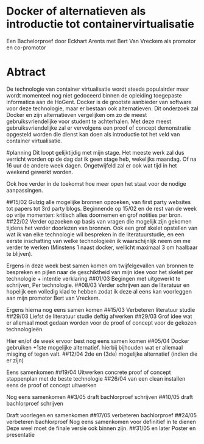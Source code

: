 # Docker of alternatieven als introductie tot containervirtualisatie

Een Bachelorproef door Eckhart Arents
met Bert Van Vreckem als promotor en co-promotor

# Abtract
De technologie van container virtualisatie wordt steeds populairder maar wordt momenteel nog niet gedoceerd binnen de opleiding toegepaste informatica aan de HoGent. Docker is de grootste aanbieder van software voor deze technologie, maar er bestaan ook alternatieven.  Dit onderzoek zal Docker en zijn alternatieven vergelijken om zo de meest gebruiksvriendelijke voor student te achterhalen.  Met deze meest gebruiksvriendelijke zal er vervolgens een proof of concept demonstratie opgesteld worden die dienst kan doen als introductie tot het veld van container virtualisatie.

#planning
Dit loopt gelijktijdig met mijn stage. Het meeste werk zal dus verricht worden op de dag dat ik geen stage heb, wekelijks maandag. Of na 16 uur de andere week dagen. Ongetwijfeld zal er ook  wat tijd in het weekend gewerkt worden. 

Ook hoe verder in de toekomst hoe meer open het staat voor de nodige aanpassingen.

##15/02
Gulzig alle mogelijke bronnen opzoeken, van first party websites tot papers tot 3rd party blogs. Beginnende op 15/02 en de rest van de week op vrije momenten: kritisch alles doornemen en grof notities per bron.
##22/02
Verder opzoeken op basis van vragen die mogelijk zijn gekomen tijdens het verder doorlezen van bronnen. Ook een grof skelet opstellen van wat ik van elke technologie wil bespreken in de literatuurstudie, en een eerste inschatting van welke technologieën ik waarschijnlijk neem om me verder te werken (Minstens 1 naast docker, wellicht maximaal 3 om haalbaar te blijven).

Ergens in deze week best samen komen om twijfelgevallen van bronnen te bespreken en pijlen naar de geschiktheid van mijn idee voor het skelet per technologie + intentie verklaring
##01/03
Begingen met uitgewerkt te schrijven, Per technologie.
##08/03
Verder schrijven aan de literatuur en hopelijk een volledig klad te hebben zodat ik deze al eens kan voorleggen aan mijn promotor Bert van Vreckem.

Ergens hierna nog eens samen komen
##15/03
Verbeteren literatuur studie  
##29/03
Liefst de literatuur studie deftig afwerken
##29/03 
Grof idee wat er allemaal moet gedaan worden voor de proof of concept voor de gekozen technologieën.

Hier en/of de week ervoor best nog eens samen komen 
##05/04 
Docker gebruiken +1ste mogelijke alternatief. hierbij bijhouden wat er allemaal misging of tegen valt.
##12/04 
2de en (3de) mogelijke alternatief (indien die er zijn)

Eens samenkomen
##19/04 
Uitwerken concrete proof of concept stappenplan met de beste technologie
##26/04 
van een clean installen eens de proof of concept uitwerken

Nog eens samenkomen
##3/05 
draft bachlorproef schrijven
##10/05 
draft bachlorproef schrijven 

Draft voorlegen en samenkomen
##17/05 
verbeteren bachlorproef
##24/05 
verbeteren bachlorproef
Nog eens samenkomen voor definitief in te dienen
Deze weel moet de finale versie ook binnen zijn.
##31/05 en later 
Poster en presentatie


